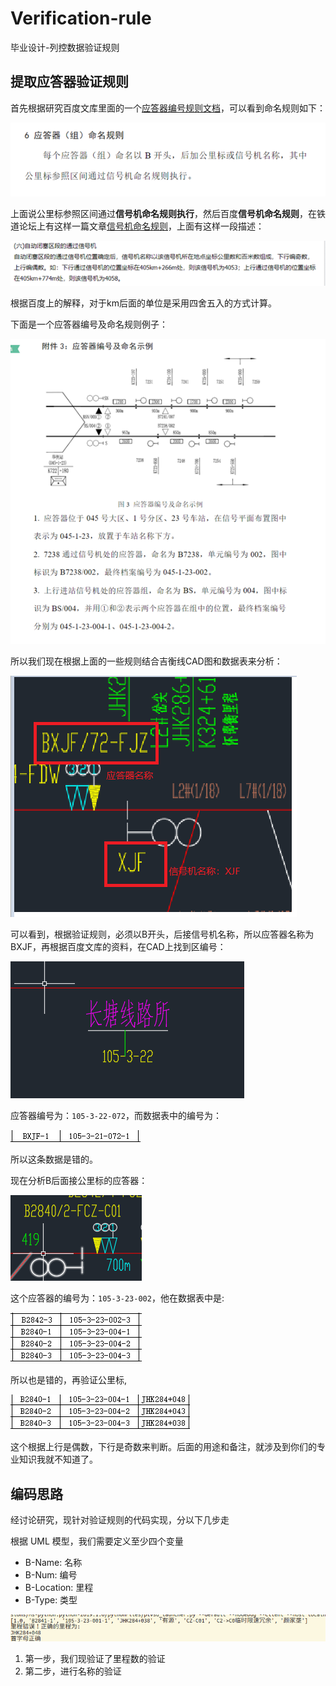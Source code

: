 # Verification-rule
毕业设计-列控数据验证规则

## 提取应答器验证规则

首先根据研究百度文库里面的一个[应答器编号规则文档](https://wenku.baidu.com/view/fff05dc68bd63186bcebbc3c.html)，可以看到命名规则如下：

![](static/img/1.png)

上面说公里标参照区间通过**信号机命名规则执行**，然后百度**信号机命名规则**，在铁道论坛上有这样一篇文章[信号机命名规则](http://bbs.railcn.net/thread-919589-1-1.html)，上面有这样一段描述：

![](static/img/2.png)

根据百度上的解释，对于km后面的单位是采用四舍五入的方式计算。

下面是一个应答器编号及命名规则例子：

![](static/img/3.png)

所以我们现在根据上面的一些规则结合吉衡线CAD图和数据表来分析：

![](static/img/4.png)

可以看到，根据验证规则，必须以B开头，后接信号机名称，所以应答器名称为BXJF，再根据百度文库的资料，在CAD上找到区编号：

![](static/img/5.png)

应答器编号为：`105-3-22-072`，而数据表中的编号为：

![](static/img/6.png)

所以这条数据是错的。

现在分析B后面接公里标的应答器：


![](static/img/7.png)

这个应答器的编号为：`105-3-23-002`，他在数据表中是:

![](static/img/8.png)

所以也是错的，再验证公里标,

![](static/img/9.png)

这个根据上行是偶数，下行是奇数来判断。后面的用途和备注，就涉及到你们的专业知识我就不知道了。


## 编码思路

经讨论研究，现针对验证规则的代码实现，分以下几步走

根据 UML 模型，我们需要定义至少四个变量

- B-Name: 名称
- B-Num: 编号
- B-Location: 里程
- B-Type: 类型

![value](./static/img/msg.png)

1. 第一步，我们现验证了里程数的验证
2. 第二步，进行名称的验证
